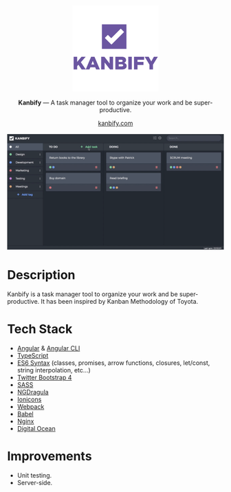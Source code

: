 <div align="center">
  <img src="https://github.com/jonathanmartinez/kanbify/blob/master/src/assets/logo_v.png?raw=true" height="200" alt="Logo">
    <p><strong>Kanbify</strong> — A task manager tool to organize your work and be super-productive.</p>
    <a href="http://www.kanbify.com">kanbify.com</a>
    <br><br>
    <img src="https://github.com/jonathanmartinez/kanbify/blob/master/src/assets/board.gif?raw=true" alt="Demo">
</div>

# Description

Kanbify is a task manager tool to organize your work and be super-productive. It has been inspired by Kanban Methodology of Toyota.

# Tech Stack

* [Angular](https://angular.io/) & [Angular CLI](https://cli.angular.io/)
* [TypeScript](https://www.typescriptlang.org/)
* [ES6 Syntax](http://es6-features.org) (classes, promises, arrow functions, closures, let/const, string interpolation, etc...)
* [Twitter Bootstrap 4](https://v4-alpha.getbootstrap.com/)
* [SASS](http://sass-lang.com/)
* [NGDragula](http://valor-software.com/ng2-dragula/)
* [Ionicons](http://ionicons.com/)
* [Webpack](https://webpack.github.io/)
* [Babel](https://babeljs.io/)
* [Nginx](https://www.nginx.com/)
* [Digital Ocean](https://www.digitalocean.com/)

# Improvements

* Unit testing.
* Server-side.
